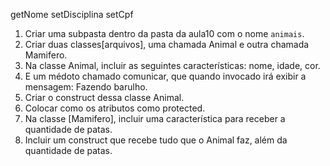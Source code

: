 getNome
setDisciplina
setCpf
1. Criar uma subpasta dentro da pasta da aula10 com o nome `animais`.
2. Criar duas classes[arquivos], uma chamada Animal e outra chamada Mamifero.
3. Na classe Animal, incluir as seguintes características:
nome, idade, cor.
4. E um médoto chamado comunicar, que quando invocado irá exibir a mensagem: Fazendo barulho.
5. Criar o construct dessa classe Animal.
6. Colocar como os atributos como protected.
7. Na classe [Mamifero], incluir uma característica para receber a quantidade de patas.
8. Incluir um construct que recebe tudo que o Animal faz, além da quantidade de patas.